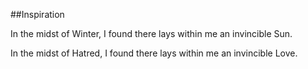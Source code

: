##Inspiration

In the midst of Winter, I found there lays within me an invincible Sun.

In the midst of Hatred, I found there lays within me an invincible Love.
